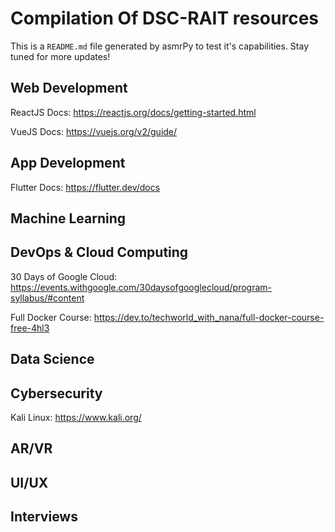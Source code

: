 



# Compilation Of DSC-RAIT resources


This is a ``README.md`` file generated by asmrPy to test it's capabilities. Stay tuned for more updates!
## Web Development


ReactJS Docs: https://reactjs.org/docs/getting-started.html

VueJS Docs: https://vuejs.org/v2/guide/
## App Development


Flutter Docs: https://flutter.dev/docs
## Machine Learning

## DevOps & Cloud Computing


30 Days of Google Cloud: https://events.withgoogle.com/30daysofgooglecloud/program-syllabus/#content

Full Docker Course: https://dev.to/techworld_with_nana/full-docker-course-free-4hl3
## Data Science

## Cybersecurity


Kali Linux: https://www.kali.org/
## AR/VR

## UI/UX

## Interviews
